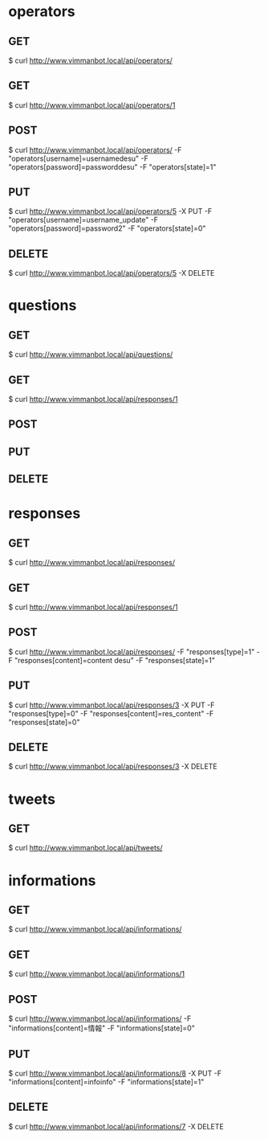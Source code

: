 # operators
## GET
$ curl http://www.vimmanbot.local/api/operators/

## GET
$ curl http://www.vimmanbot.local/api/operators/1

## POST
$ curl http://www.vimmanbot.local/api/operators/ -F "operators[username]=usernamedesu" -F "operators[password]=passworddesu" -F "operators[state]=1"

## PUT
$ curl http://www.vimmanbot.local/api/operators/5 -X PUT -F "operators[username]=username_update" -F "operators[password]=password2" -F "operators[state]=0"

## DELETE
$ curl http://www.vimmanbot.local/api/operators/5 -X DELETE


# questions
## GET
$ curl http://www.vimmanbot.local/api/questions/

## GET
$ curl http://www.vimmanbot.local/api/responses/1

## POST

## PUT

## DELETE


# responses
## GET
$ curl http://www.vimmanbot.local/api/responses/

## GET
$ curl http://www.vimmanbot.local/api/responses/1

## POST
$ curl http://www.vimmanbot.local/api/responses/ -F "responses[type]=1" -F "responses[content]=content desu" -F "responses[state]=1"

## PUT
$ curl http://www.vimmanbot.local/api/responses/3 -X PUT -F "responses[type]=0" -F "responses[content]=res_content" -F "responses[state]=0"

## DELETE
$ curl http://www.vimmanbot.local/api/responses/3 -X DELETE

# tweets
## GET
$ curl http://www.vimmanbot.local/api/tweets/

# informations
## GET
$ curl http://www.vimmanbot.local/api/informations/

## GET
$ curl http://www.vimmanbot.local/api/informations/1

## POST
$ curl http://www.vimmanbot.local/api/informations/ -F "informations[content]=情報" -F "informations[state]=0"

## PUT
$ curl http://www.vimmanbot.local/api/informations/8 -X PUT -F "informations[content]=infoinfo" -F "informations[state]=1"

## DELETE
$ curl http://www.vimmanbot.local/api/informations/7 -X DELETE
